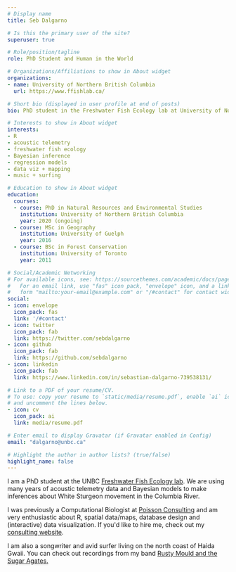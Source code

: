```yaml
---
# Display name
title: Seb Dalgarno

# Is this the primary user of the site?
superuser: true

# Role/position/tagline
role: PhD Student and Human in the World

# Organizations/Affiliations to show in About widget
organizations:
- name: University of Northern British Columbia
  url: https://www.ffishlab.ca/

# Short bio (displayed in user profile at end of posts)
bio: PhD student in the Freshwater Fish Ecology lab at University of Northern British Columbia

# Interests to show in About widget
interests:
- R
- acoustic telemetry
- freshwater fish ecology
- Bayesian inference 
- regression models
- data viz + mapping
- music + surfing 

# Education to show in About widget
education:
  courses:
  - course: PhD in Natural Resources and Environmental Studies
    institution: University of Northern British Columbia
    year: 2020 (ongoing)
  - course: MSc in Geography
    institution: University of Guelph
    year: 2016
  - course: BSc in Forest Conservation
    institution: University of Toronto
    year: 2011

# Social/Academic Networking
# For available icons, see: https://sourcethemes.com/academic/docs/page-builder/#icons
#   For an email link, use "fas" icon pack, "envelope" icon, and a link in the
#   form "mailto:your-email@example.com" or "/#contact" for contact widget.
social:
- icon: envelope
  icon_pack: fas
  link: '/#contact'
- icon: twitter
  icon_pack: fab
  link: https://twitter.com/sebdalgarno
- icon: github
  icon_pack: fab
  link: https://github.com/sebdalgarno
- icon: linkedin
  icon_pack: fab
  link: https://www.linkedin.com/in/sebastian-dalgarno-739538131/

# Link to a PDF of your resume/CV.
# To use: copy your resume to `static/media/resume.pdf`, enable `ai` icons in `params.toml`, 
# and uncomment the lines below.
- icon: cv
  icon_pack: ai
  link: media/resume.pdf

# Enter email to display Gravatar (if Gravatar enabled in Config)
email: "dalgarno@unbc.ca"

# Highlight the author in author lists? (true/false)
highlight_name: false
---
```


I am a PhD student at the UNBC [Freshwater Fish Ecology lab](https://www.ffishlab.ca/). We are using many years of acoustic telemetry data and Bayesian models to make inferences about White Sturgeon movement in the Columbia River. 

I was previously a Computational Biologist at [Poisson Consulting](https://www.poissonconsulting.ca/) and am very enthusiastic about R, spatial data/maps, database design and (interactive) data visualization. If you'd like to hire me, check out my [consulting website](https://www.northbeachconsulting.ca/).

I am also a songwriter and avid surfer living on the north coast of Haida Gwaii. You can check out recordings from my band [Rusty Mould and the Sugar Agates.](https://rustymouldandthesugaragates.bandcamp.com/)

